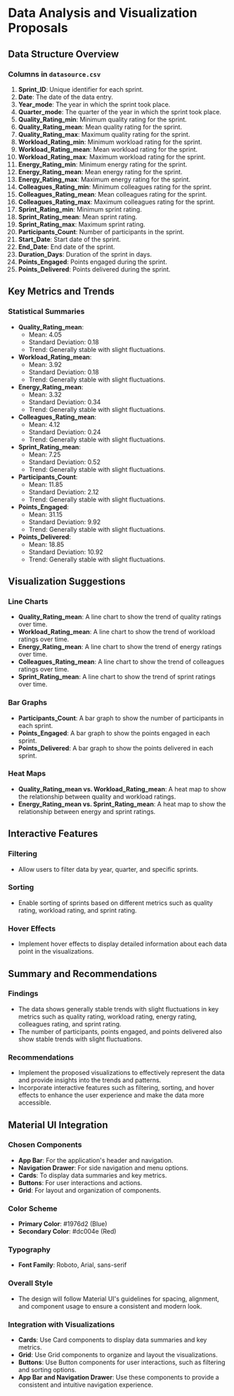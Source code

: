# Data Analysis and Visualization Proposals

## Data Structure Overview

### Columns in `datasource.csv`

1. **Sprint_ID**: Unique identifier for each sprint.
2. **Date**: The date of the data entry.
3. **Year_mode**: The year in which the sprint took place.
4. **Quarter_mode**: The quarter of the year in which the sprint took place.
5. **Quality_Rating_min**: Minimum quality rating for the sprint.
6. **Quality_Rating_mean**: Mean quality rating for the sprint.
7. **Quality_Rating_max**: Maximum quality rating for the sprint.
8. **Workload_Rating_min**: Minimum workload rating for the sprint.
9. **Workload_Rating_mean**: Mean workload rating for the sprint.
10. **Workload_Rating_max**: Maximum workload rating for the sprint.
11. **Energy_Rating_min**: Minimum energy rating for the sprint.
12. **Energy_Rating_mean**: Mean energy rating for the sprint.
13. **Energy_Rating_max**: Maximum energy rating for the sprint.
14. **Colleagues_Rating_min**: Minimum colleagues rating for the sprint.
15. **Colleagues_Rating_mean**: Mean colleagues rating for the sprint.
16. **Colleagues_Rating_max**: Maximum colleagues rating for the sprint.
17. **Sprint_Rating_min**: Minimum sprint rating.
18. **Sprint_Rating_mean**: Mean sprint rating.
19. **Sprint_Rating_max**: Maximum sprint rating.
20. **Participants_Count**: Number of participants in the sprint.
21. **Start_Date**: Start date of the sprint.
22. **End_Date**: End date of the sprint.
23. **Duration_Days**: Duration of the sprint in days.
24. **Points_Engaged**: Points engaged during the sprint.
25. **Points_Delivered**: Points delivered during the sprint.

## Key Metrics and Trends

### Statistical Summaries

- **Quality_Rating_mean**: 
  - Mean: 4.05
  - Standard Deviation: 0.18
  - Trend: Generally stable with slight fluctuations.
- **Workload_Rating_mean**: 
  - Mean: 3.92
  - Standard Deviation: 0.18
  - Trend: Generally stable with slight fluctuations.
- **Energy_Rating_mean**: 
  - Mean: 3.32
  - Standard Deviation: 0.34
  - Trend: Generally stable with slight fluctuations.
- **Colleagues_Rating_mean**: 
  - Mean: 4.12
  - Standard Deviation: 0.24
  - Trend: Generally stable with slight fluctuations.
- **Sprint_Rating_mean**: 
  - Mean: 7.25
  - Standard Deviation: 0.52
  - Trend: Generally stable with slight fluctuations.
- **Participants_Count**: 
  - Mean: 11.85
  - Standard Deviation: 2.12
  - Trend: Generally stable with slight fluctuations.
- **Points_Engaged**: 
  - Mean: 31.15
  - Standard Deviation: 9.92
  - Trend: Generally stable with slight fluctuations.
- **Points_Delivered**: 
  - Mean: 18.85
  - Standard Deviation: 10.92
  - Trend: Generally stable with slight fluctuations.

## Visualization Suggestions

### Line Charts

- **Quality_Rating_mean**: A line chart to show the trend of quality ratings over time.
- **Workload_Rating_mean**: A line chart to show the trend of workload ratings over time.
- **Energy_Rating_mean**: A line chart to show the trend of energy ratings over time.
- **Colleagues_Rating_mean**: A line chart to show the trend of colleagues ratings over time.
- **Sprint_Rating_mean**: A line chart to show the trend of sprint ratings over time.

### Bar Graphs

- **Participants_Count**: A bar graph to show the number of participants in each sprint.
- **Points_Engaged**: A bar graph to show the points engaged in each sprint.
- **Points_Delivered**: A bar graph to show the points delivered in each sprint.

### Heat Maps

- **Quality_Rating_mean vs. Workload_Rating_mean**: A heat map to show the relationship between quality and workload ratings.
- **Energy_Rating_mean vs. Sprint_Rating_mean**: A heat map to show the relationship between energy and sprint ratings.

## Interactive Features

### Filtering

- Allow users to filter data by year, quarter, and specific sprints.

### Sorting

- Enable sorting of sprints based on different metrics such as quality rating, workload rating, and sprint rating.

### Hover Effects

- Implement hover effects to display detailed information about each data point in the visualizations.

## Summary and Recommendations

### Findings

- The data shows generally stable trends with slight fluctuations in key metrics such as quality rating, workload rating, energy rating, colleagues rating, and sprint rating.
- The number of participants, points engaged, and points delivered also show stable trends with slight fluctuations.

### Recommendations

- Implement the proposed visualizations to effectively represent the data and provide insights into the trends and patterns.
- Incorporate interactive features such as filtering, sorting, and hover effects to enhance the user experience and make the data more accessible.

## Material UI Integration

### Chosen Components

- **App Bar**: For the application's header and navigation.
- **Navigation Drawer**: For side navigation and menu options.
- **Cards**: To display data summaries and key metrics.
- **Buttons**: For user interactions and actions.
- **Grid**: For layout and organization of components.

### Color Scheme

- **Primary Color**: #1976d2 (Blue)
- **Secondary Color**: #dc004e (Red)

### Typography

- **Font Family**: Roboto, Arial, sans-serif

### Overall Style

- The design will follow Material UI's guidelines for spacing, alignment, and component usage to ensure a consistent and modern look.

### Integration with Visualizations

- **Cards**: Use Card components to display data summaries and key metrics.
- **Grid**: Use Grid components to organize and layout the visualizations.
- **Buttons**: Use Button components for user interactions, such as filtering and sorting options.
- **App Bar and Navigation Drawer**: Use these components to provide a consistent and intuitive navigation experience.

